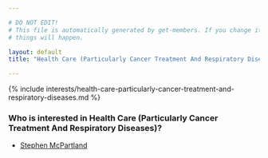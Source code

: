 ```yaml
---

# DO NOT EDIT!
# This file is automatically generated by get-members. If you change it, bad
# things will happen.

layout: default
title: "Health Care (Particularly Cancer Treatment And Respiratory Diseases)"

---
```


{% include interests/health-care-particularly-cancer-treatment-and-respiratory-diseases.md %}

### Who is interested in Health Care (Particularly Cancer Treatment And Respiratory Diseases)?


* [Stephen McPartland](members/stephen-mcpartland.html)
